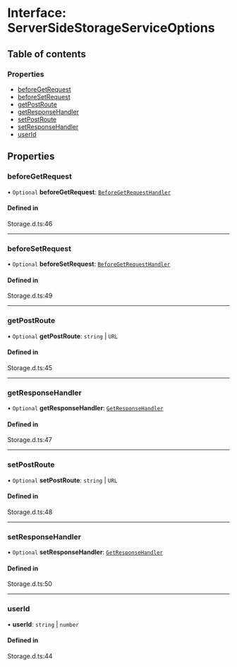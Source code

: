 # Interface: ServerSideStorageServiceOptions

## Table of contents

### Properties

- [beforeGetRequest](ServerSideStorageServiceOptions.md#beforegetrequest)
- [beforeSetRequest](ServerSideStorageServiceOptions.md#beforesetrequest)
- [getPostRoute](ServerSideStorageServiceOptions.md#getpostroute)
- [getResponseHandler](ServerSideStorageServiceOptions.md#getresponsehandler)
- [setPostRoute](ServerSideStorageServiceOptions.md#setpostroute)
- [setResponseHandler](ServerSideStorageServiceOptions.md#setresponsehandler)
- [userId](ServerSideStorageServiceOptions.md#userid)

## Properties

### beforeGetRequest

• `Optional` **beforeGetRequest**: [`BeforeGetRequestHandler`](../README.md#beforegetrequesthandler)

#### Defined in

Storage.d.ts:46

___

### beforeSetRequest

• `Optional` **beforeSetRequest**: [`BeforeGetRequestHandler`](../README.md#beforegetrequesthandler)

#### Defined in

Storage.d.ts:49

___

### getPostRoute

• `Optional` **getPostRoute**: `string` \| `URL`

#### Defined in

Storage.d.ts:45

___

### getResponseHandler

• `Optional` **getResponseHandler**: [`GetResponseHandler`](../README.md#getresponsehandler)

#### Defined in

Storage.d.ts:47

___

### setPostRoute

• `Optional` **setPostRoute**: `string` \| `URL`

#### Defined in

Storage.d.ts:48

___

### setResponseHandler

• `Optional` **setResponseHandler**: [`GetResponseHandler`](../README.md#getresponsehandler)

#### Defined in

Storage.d.ts:50

___

### userId

• **userId**: `string` \| `number`

#### Defined in

Storage.d.ts:44
